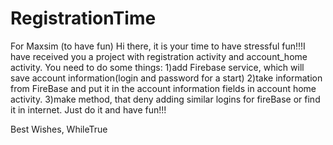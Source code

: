 # RegistrationTime
For Maxsim (to have fun)
Hi there, it is your time to have stressful fun!!!I have received you a project with registration activity and account_home activity.
You need to do some things:
1)add Firebase service, which will save account information(login and password for a start)
2)take information from FireBase and put it in the account information fields in account home activity.
3)make method, that deny adding similar logins for fireBase or find it in internet.
Just do it and have fun!!!

Best Wishes,
WhileTrue
